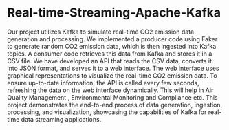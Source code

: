 # Real-time-Streaming-Apache-Kafka
Our project utilizes Kafka to simulate real-time CO2 emission data generation and processing. We implemented a producer code using Faker to generate random CO2 emission data, which is then ingested into Kafka topics. A consumer code retrieves this data from Kafka and stores it in a CSV file. We have developed an API that reads the CSV data, converts it into JSON format, and serves it to a web interface. The web interface uses graphical representations to visualize the real-time CO2 emission data. To ensure up-to-date information, the API is called every few seconds, refreshing the data on the web interface dynamically.
This will help in Air Quality Management , Environmental Monitoring and Compliance etc. This project demonstrates the end-to-end process of data generation, ingestion, processing, and visualization, showcasing the capabilities of Kafka for real-time data streaming applications.
